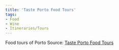 ```yaml
---
title: 'Taste Porto Food Tours'
tags:
- Food
- Wine
- Itineraries/Tours
---
```


Food tours of Porto Source: [Taste Porto Food Tours](https://www.tasteportofoodtours.com/)
